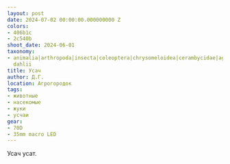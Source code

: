 ```yaml
---
layout: post
date: 2024-07-02 00:00:00.000000000 Z
colors:
- 406b1c
- 2c540b
shoot_date: 2024-06-01
taxonomy:
- animalia|arthropoda|insecta|coleoptera|chrysomeloidea|cerambycidae|agapanthia|epoptes|agapanthia
  dahlii
title: Усач
author: Д.Г.
location: Агрогородок
tags:
- животные
- насекомые
- жуки
- усчаи
gear:
- 70D
- 35mm macro LED
---
```

Усач усат.

